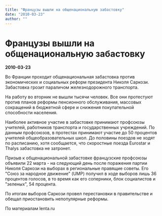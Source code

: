 ```yaml
---
title: "Французы вышли на общенациональную забастовку"
date: "2010-03-23"
author: ""
---
```


# Французы вышли на общенациональную забастовку

**2010-03-23** 

Во Франции проходит общенациональная забастовка против экономических и социальных реформ президента Николя Саркози. Забастовка грозит параличом железнодорожного транспорта.

На работу во вторник не вышли тысячи человек. Все они протестуют против планов реформы пенсионного обслуживания, массовых сокращений в бюджетной сфере и снижения покупательной способности населения.

Наиболее активное участие в забастовке принимают профсоюзы учителей, работников транспорта и государственных учреждений. По данным профсоюзов, в протестах принимают участие до 50 процентов учителей общеобразовательных школ. До половины поездов не ходят по расписанию, хотя сообщается, что скоростные поезда Eurostar и Thalys забастовка не затронет.

Призыв к общенациональной забастовке французские профсоюзы объявили 22 марта - на следующий день после поражения партии Николя Саркози на выборах в региональные правящие советы. Его "Союз за народное движение" (UMP) получил в ходе выборов лишь 36 процентов голосов, в то время как его соперники, блок социалистов и "зеленых", 54 процента.

По итогам выборов Саркози провел перестановки в правительстве и обещал приостановить непопулярные реформы.

По материалам lenta.ru